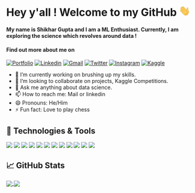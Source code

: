 # Hey y'all ! Welcome to my GitHub <img src="https://github.com/shikhargupta-in/shikhargupta-in/blob/master/assets/wave.gif" width="30px">

<!--
**shikhargupta-in/shikhargupta-in** is a ✨ _special_ ✨ repository because its `README.md` (this file) appears on your GitHub profile.

Here are some ideas to get you started: -->

#### My name is Shikhar Gupta and I am a ML Enthusiast. Currently, I am exploring the science which revolves around data !<br> 
#### Find out more about me on

[![Portfolio](https://img.shields.io/website?color=E01818&label=Portfolio&style=flat&up_message=Online&url=http://shikhargupta-in.github.io/)](http://shikhargupta-in.github.io/)
[![Linkedin](https://img.shields.io/badge/shikhar_gupta_in-black?style=flat&logo=Linkedin&logoColor=blue&link=https://www.linkedin.com/in/shikhar-gupta-in/)](https://www.linkedin.com/in/shikhar-gupta-in/)
[![Gmail](https://img.shields.io/badge/shikhargupta_in-black?style=flat&logo=Gmail&logoColor=E01818&link=mailto:shikhargupta013@gmail.com)](mailto:shikhargupta013@gmail.com)
[![Twitter](https://img.shields.io/badge/shikhargupta_in-black?style=flat&logo=Twitter&logoColor=blue&link=https://twitter.com/shikhargupta_in)](https://twitter.com/shikhargupta_in)
[![Instagram](https://img.shields.io/badge/shikhargupta_in-black?style=flat&logo=Instagram&logoColor=pink&link=https://www.instagram.com/shikhargupta_in/)](https://www.instagram.com/shikhargupta_in/)
[![Kaggle](https://img.shields.io/badge/shikhargupta_in-black?style=flat&logo=Kaggle&logoColor=blue&link=https://www.kaggle.com/shikharguptain/)](https://www.kaggle.com/shikharguptain)

- 🔭 I’m currently working on brushing up my skills.
- 👯 I’m looking to collaborate on projects, Kaggle Competitions.
- 💬 Ask me anything about data science.
- 📫 How to reach me: Mail or linkedin
- 😄 Pronouns: He/Him
- ⚡ Fun fact: Love to play chess

## 🔧 Technologies & Tools

![](https://img.shields.io/badge/Code-Python-informational?style=flat&logo=python&logoColor=white&color=E01818)
![](https://img.shields.io/badge/Code-NumPy-informational?style=flat&logo=numpy&logoColor=white&color=E01818)
![](https://img.shields.io/badge/Code-Pandas-informational?style=flat&logo=pandas&logoColor=white&color=E01818)
![](https://img.shields.io/badge/Code-Scikit--learn-informational?style=flat&logo=Scikit--learn&logoColor=white&color=E01818)
![](https://img.shields.io/badge/Viz-Tableau-informational?style=flat&logo=tableau&logoColor=white&color=E01818)
![](https://img.shields.io/badge/Viz-Matplotlib-informational?style=flat&logo=matplotlib&logoColor=white&color=E01818)
![](https://img.shields.io/badge/Viz-Seaborn-informational?style=flat&logo=seaborn&logoColor=white&color=E01818)
![](https://img.shields.io/badge/Viz-Plotly-informational?style=flat&logo=plotly&logoColor=white&color=E01818)
![](https://img.shields.io/badge/Code-SQL-informational?style=flat&logo=mysql&logoColor=white&color=E01818)
![](https://img.shields.io/badge/IDE-JupyterNb-informational?style=flat&logo=jupyter&logoColor=white&color=E01818)
![](https://img.shields.io/badge/Tools-Excel-informational?style=flat&logo=microsoft-excel&logoColor=white&color=E01818)
![](https://img.shields.io/badge/Tools-Powerpoint-informational?style=flat&logo=microsoft-powerpoint&logoColor=white&color=E01818)

## &#x1f4c8; GitHub Stats

<a href="https://github.com/shikhargupta-in/shikhargupta-in">
  <img align="center" src="https://github-readme-stats.vercel.app/api/top-langs/?username=shikhargupta-in&hide=java,html&title_color=FF0000&text_color=ffffff&icon_color=C90522&bg_color=000000" />
</a>

<a href="https://github.com/shikhargupta-in/shikhargupta-in">
    <img align="center" src="https://github-readme-stats.vercel.app/api?username=shikhargupta-in&show_icons=true&line_height=27&title_color=FF0000&icon_color=C90522&text_color=ffffff&bg_color=000000&count_private=true"/> </a>

